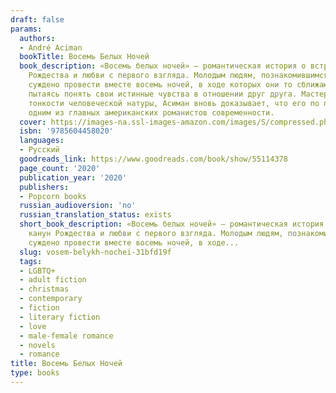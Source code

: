 ```yaml
---
draft: false
params:
  authors:
  - André Aciman
  bookTitle: Восемь Белых Ночей
  book_description: «Восемь белых ночей» — романтическая история о встрече в канун
    Рождества и любви с первого взгляда. Молодым людям, познакомившимся на вечеринке,
    суждено провести вместе восемь ночей, в ходе которых они то сближаются, то отдаляются,
    пытаясь понять свои истинные чувства в отношении друг друга. Мастерски исследуя
    тонкости человеческой натуры, Асиман вновь доказывает, что его по праву называют
    одним из главных американских романистов современности.
  cover: https://images-na.ssl-images-amazon.com/images/S/compressed.photo.goodreads.com/books/1598340545i/55114378.jpg
  isbn: '9785604458020'
  languages:
  - Русский
  goodreads_link: https://www.goodreads.com/book/show/55114378
  page_count: '2020'
  publication_year: '2020'
  publishers:
  - Popcorn books
  russian_audioversion: 'no'
  russian_translation_status: exists
  short_book_description: «Восемь белых ночей» — романтическая история о встрече в
    канун Рождества и любви с первого взгляда. Молодым людям, познакомившимся на вечеринке,
    суждено провести вместе восемь ночей, в ходе...
  slug: vosem-belykh-nochei-31bfd19f
  tags:
  - LGBTQ+
  - adult fiction
  - christmas
  - contemporary
  - fiction
  - literary fiction
  - love
  - male-female romance
  - novels
  - romance
title: Восемь Белых Ночей
type: books
---
```

